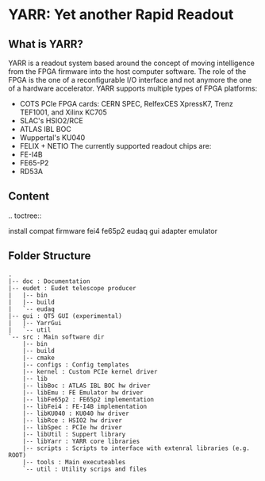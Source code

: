 # YARR: Yet another Rapid Readout

## What is YARR?
YARR is a readout system based around the concept of moving intelligence from the FPGA firmware into the host computer software. The role of the FPGA is the one of a reconfigurable I/O interface and not anymore the one of a hardware accelerator. YARR supports multiple types of FPGA platforms:
* COTS PCIe FPGA cards: CERN SPEC, RelfexCES XpressK7, Trenz TEF1001, and Xilinx KC705
* SLAC's HSIO2/RCE
* ATLAS IBL BOC
* Wuppertal's KU040
* FELIX + NETIO
The currently supported readout chips are:
* FE-I4B
* FE65-P2
* RD53A

## Content
.. toctree::
   
   install
   compat
   firmware
   fei4
   fe65p2
   eudaq
   gui
   adapter
   emulator


## Folder Structure
```
.
|-- doc : Documentation
|-- eudet : Eudet telescope producer
|   |-- bin
|   |-- build
|   `-- eudaq
|-- gui : QT5 GUI (experimental)
|   |-- YarrGui
|   `-- util
`-- src : Main software dir
    |-- bin
    |-- build
    |-- cmake
    |-- configs : Config templates
    |-- kernel : Custom PCIe kernel driver
    |-- lib
    |-- libBoc : ATLAS IBL BOC hw driver
    |-- libEmu : FE Emulator hw driver
    |-- libFe65p2 : FE65p2 implementation
    |-- libFei4 : FE-I4B implementation
    |-- libKU040 : KU040 hw driver
    |-- libRce : HSIO2 hw driver
    |-- libSpec : PCIe hw driver
    |-- libUtil : Suppert library
    |-- libYarr : YARR core libraries 
    |-- scripts : Scripts to interface with extenral libraries (e.g. ROOT)
    |-- tools : Main executeables
    `-- util : Utility scrips and files
```


